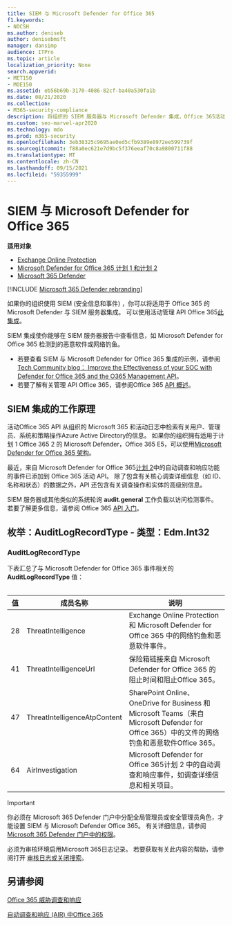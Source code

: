 ```yaml
---
title: SIEM 与 Microsoft Defender for Office 365
f1.keywords:
- NOCSH
ms.author: deniseb
author: denisebmsft
manager: dansimp
audience: ITPro
ms.topic: article
localization_priority: None
search.appverid:
- MET150
- MOE150
ms.assetid: eb56b69b-3170-4086-82cf-ba40a530fa1b
ms.date: 08/21/2020
ms.collection:
- M365-security-compliance
description: 将组织的 SIEM 服务器与 Microsoft Defender 集成，Office 365活动管理 API 中的Office 365威胁事件。
ms.custom: seo-marvel-apr2020
ms.technology: mdo
ms.prod: m365-security
ms.openlocfilehash: 3eb38325c9695ae0ed5cfb9389e8972ee599739f
ms.sourcegitcommit: f88a0ec621e7d9bc5f376eeaf70c8a9800711f88
ms.translationtype: MT
ms.contentlocale: zh-CN
ms.lasthandoff: 09/15/2021
ms.locfileid: "59355999"
---
```

# <a name="siem-integration-with-microsoft-defender-for-office-365"></a>SIEM 与 Microsoft Defender for Office 365

**适用对象**
- [Exchange Online Protection](exchange-online-protection-overview.md)
- [Microsoft Defender for Office 365 计划 1 和计划 2](defender-for-office-365.md)
- [Microsoft 365 Defender](../defender/microsoft-365-defender.md)

[!INCLUDE [Microsoft 365 Defender rebranding](../includes/microsoft-defender-for-office.md)]


如果你的组织使用 SIEM (安全信息和事件) ，你可以将适用于 Office 365 的 Microsoft Defender 与 SIEM 服务器集成。 可以使用活动管理 API Office 365[此集成](/office/office-365-management-api/office-365-management-activity-api-reference)。

SIEM 集成使你能够在 SIEM 服务器报告中查看信息，如 Microsoft Defender for Office 365 检测到的恶意软件或网络钓鱼。

- 若要查看 SIEM 与 Microsoft Defender for Office 365 集成的示例，请参阅[Tech Community blog： Improve the Effectiveness of your SOC with Defender for Office 365 and the O365 Management API](https://techcommunity.microsoft.com/t5/microsoft-security-and/improve-the-effectiveness-of-your-soc-with-office-365-atp-and/ba-p/1525185)。
- 若要了解有关管理 API Office 365，请参阅Office 365 [API 概述](/office/office-365-management-api/office-365-management-apis-overview)。

## <a name="how-siem-integration-works"></a>SIEM 集成的工作原理

活动Office 365 API 从组织的 Microsoft 365 和活动日志中检索有关用户、管理员、系统和策略操作Azure Active Directory的信息。 如果你的组织拥有适用于计划 1 Office 365 2 的 Microsoft Defender，Office 365 E5，可以使用[Microsoft Defender for Office 365 架构](/office/office-365-management-api/office-365-management-activity-api-schema#office-365-advanced-threat-protection-and-threat-investigation-and-response-schema)。

最近，来自 Microsoft Defender for Office 365[计划 2](defender-for-office-365.md#microsoft-defender-for-office-365-plan-1-and-plan-2)中的自动调查和响应功能的事件已添加到 Office 365 活动 API。 除了包含有关核心调查详细信息（如 ID、名称和状态）的数据之外，API 还包含有关调查操作和实体的高级别信息。

SIEM 服务器或其他类似的系统轮询 **audit.general** 工作负载以访问检测事件。 若要了解更多信息，请参阅 Office 365 [API 入门](/office/office-365-management-api/get-started-with-office-365-management-apis)。

## <a name="enum-auditlogrecordtype---type-edmint32"></a>枚举：AuditLogRecordType - 类型：Edm.Int32

### <a name="auditlogrecordtype"></a>AuditLogRecordType

下表汇总了与 Microsoft Defender for Office 365 事件相关的 **AuditLogRecordType** 值：<br/><br/>

| 值 | 成员名称 | 说明 |
|---|---|---|
| 28| ThreatIntelligence | Exchange Online Protection 和 Microsoft Defender for Office 365 中的网络钓鱼和恶意软件事件。 |
| 41| ThreatIntelligenceUrl | 保险箱链接来自 Microsoft Defender for Office 365 的阻止时间和阻止Office 365。 |
| 47| ThreatIntelligenceAtpContent | SharePoint Online、OneDrive for Business 和 Microsoft Teams（来自 Microsoft Defender for Office 365）中的文件的网络钓鱼和恶意软件Office 365。 |
| 64| AirInvestigation | Microsoft Defender for Office 365计划 2 中的自动调查和响应事件，如调查详细信息和相关项目。 |

> [!IMPORTANT]
> 你必须在 Microsoft 365 Defender 门户中分配全局管理员或安全管理员角色，才能设置 SIEM 与 Microsoft Defender Office 365。 有关详细信息，请参阅 [Microsoft 365 Defender 门户中的权限](permissions-microsoft-365-security-center.md)。
>
> 必须为审核环境启用Microsoft 365日志记录。 若要获取有关此内容的帮助，请参阅打开 [审核日志或关闭搜索](../../compliance/turn-audit-log-search-on-or-off.md)。

## <a name="see-also"></a>另请参阅

[Office 365 威胁调查和响应](office-365-ti.md)

[自动调查和响应 (AIR) 中Office 365](automated-investigation-response-office.md)